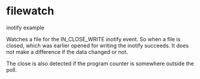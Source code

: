 # filewatch
inotify example

Watches a file for the IN_CLOSE_WRITE inotify event. So when a file is closed,
which was earlier opened for writing the inotify succeeds. It does not make a
difference if the data changed or not.

The close is also detected if the program counter is somewhere outside the poll.
